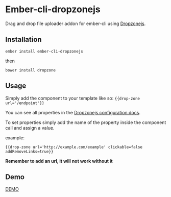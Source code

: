 # Ember-cli-dropzonejs

Drag and drop file uploader addon for ember-cli using [Dropzonejs](http://www.dropzonejs.com/).

Installation
-------------
`ember install ember-cli-dropzonejs`

then 

`bower install dropzone`

Usage
-------------
Simply add the component to your template like so: `{{drop-zone url='/endpoint'}}`

You can see all properties in the [Dropzonejs configuration docs](http://www.dropzonejs.com/#configuration).

To set properties simply add the name of the property inside the component call and assign a value.

example:

`{{drop-zone url='http://example.com/example' clickable=false addRemoveLinks=true}}`

**Remember to add an url, it will not work without it**

Demo
-------------
[DEMO](http://www.dropzonejs.com/examples/simple.html)
